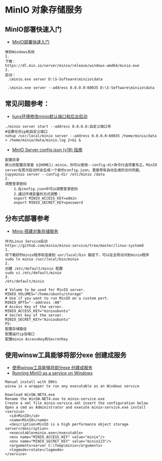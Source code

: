 # MinIO 对象存储服务

## MinIO部署快速入门
- [MinIO部署快速入门](https://docs.min.io/cn/)
```
微软Windows系统
1.
下载：
https://dl.min.io/server/minio/release/windows-amd64/minio.exe
2.
启动：
 .\minio.exe server D:\S-Software\miniio\data

 .\minio.exe server --address 0.0.0.0:60035 D:\S-Software\miniio\data
```

## 常见问题参考：
- [liunx环境修改minio默认端口和后台启动](https://www.cnblogs.com/haha66/p/13343426.html)
```
./minio server start --address 0.0.0.0:自定义端口号
#设置任何ip和自定义端口
nohup /usr/local/minio server --address 0.0.0.0:60035 /home/minio/data > /home/minio/data/minio.log 2>&1 &
```
- [MinIO Server config.json (v18) 指南]() 
```
配置目录
默认的配置目录是 ${HOME}/.minio，你可以使用--config-dir命令行选项重写之。MinIO server在首次启动时会生成一个新的config.json，里面带有自动生成的访问凭据。
Copyminio server --config-dir /etc/minio /data
2.
调整登录密码
    1.在config.json中可以调整登录密码
    2.通过环境变量的方式调整：
    export MINIO_ACCESS_KEY=admin
    export MINIO_SECRET_KEY=password
```

## 分布式部署参考
- [Minio 搭建对象存储服务](https://blog.csdn.net/m0_37263637/article/details/107787466)
```
作为Linux Service启动
https://github.com/minio/minio-service/tree/master/linux-systemd
1.
将下载好的minio程序软连接到 usr/local/bin 路径下，可以在全局访问到minio程序
sudo ln minio /usr/local/bin/minio
2.
创建 /etc/default/minio 配置
sudo vi /etc/default/minio
3.
/etc/default/minio

# Volume to be used for MinIO server.
MINIO_VOLUMES="/home/ubuntu/storage"
# Use if you want to run MinIO on a custom port.
MINIO_OPTS="--address :80"
# Access Key of the server.
MINIO_ACCESS_KEY="minioubuntu"
# Secret key of the server.
MINIO_SECRET_KEY="minioubuntu"
PS:
配置存储路径
配置运行ip及端口
配置minio AccessKey和SecretKey
```

## 使用winsw工具能够将部分exe 创建成服务
- [使用winsw工具能够将部分exe 创建成服务](https://www.cnblogs.com/jinanxiaolaohu/p/9695761.html)
- [Running MinIO as a service on Windows](https://github.com/minio/minio-service/tree/master/windows#manual-install-with-envs)
```
Manual install with ENVs
winsw is a wrapper to run any executable as an Windows service

Download WinSW.NET4.exe
Rename the WinSW.NET4.exe to minio-service.exe
Create a xml file minio-service.xml insert the configuration below
Open a cmd as Administrator and execute minio-service.exe install
<service>
  <id>MinIO</id>
  <name>MinIO</name>
  <description>MinIO is a high performance object storage server</description>
  <executable>minio.exe</executable>
  <env name="MINIO_ACCESS_KEY" value="minio"/>
  <env name="MINIO_SECRET_KEY" value="minio123"/>
  <arguments>server C:\Temp\minio</arguments>
  <logmode>rotate</logmode>
</service>
```